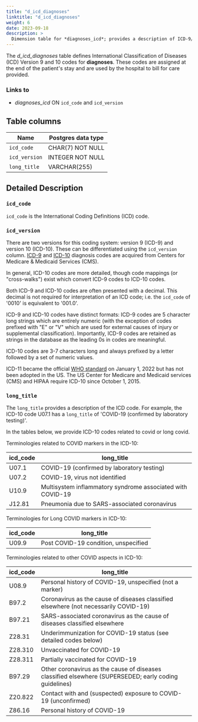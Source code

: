 ```yaml
---
title: "d_icd_diagnoses"
linktitle: "d_icd_diagnoses"
weight: 6
date: 2023-09-18
description: >
  Dimension table for *diagnoses_icd*; provides a description of ICD-9/ICD-10 billed diagnoses.
---
```


The *d_icd_diagnoses* table defines International Classification of Diseases (ICD) Version 9 and 10 codes for **diagnoses**. These codes are assigned at the end of the patient's stay and are used by the hospital to bill for care provided.

### Links to

* *diagnoses_icd* ON `icd_code` and `icd_version`

## Table columns

Name | Postgres data type
---- | ----
`icd_code` | CHAR(7) NOT NULL
`icd_version` | INTEGER NOT NULL
`long_title`  | VARCHAR(255)

## Detailed Description

### `icd_code`

`icd_code` is the International Coding Definitions (ICD) code.

### `icd_version`
There are two versions for this coding system: version 9 (ICD-9) and version 10 (ICD-10). These can be differentiated using the `icd_version` column. [ICD-9](https://www.cms.gov/Medicare/Coding/ICD9ProviderDiagnosticCodes/codes) and [ICD-10](https://www.cms.gov/Medicare/Coding/ICD10/2019-ICD-10-CM.html) diagnosis codes are acquired from Centers for Medicare & Medicaid Services (CMS).

In general, ICD-10 codes are more detailed, though code mappings (or "cross-walks") exist which convert ICD-9 codes to ICD-10 codes.

Both ICD-9 and ICD-10 codes are often presented with a decimal. This decimal is not required for interpretation of an ICD code; i.e. the `icd_code` of '0010' is equivalent to '001.0'.

ICD-9 and ICD-10 codes have distinct formats: ICD-9 codes are 5 character long strings which are entirely numeric (with the exception of codes prefixed with "E" or "V" which are used for external causes of injury or supplemental classification). Importantly, ICD-9 codes are retained as strings in the database as the leading 0s in codes are meaningful.

ICD-10 codes are 3-7 characters long and always prefixed by a letter followed by a set of numeric values.

ICD-11 became the official [WHO standard](https://www.who.int/standards/classifications/classification-of-diseases) on January 1, 2022  but has not been adopted in the US. The US Center for Medicare and Medicaid services (CMS) and HIPAA require ICD-10 since October 1, 2015.

### `long_title`

The `long_title` provides a description of the ICD code. For example, the ICD-10 code U07.1 has a `long_title` of 'COVID-19 (confirmed by laboratory testing)'.

In the tables below, we provide ICD-10 codes related to covid or long covid.

Terminologies related to COVID markers in the ICD-10:

| icd_code | long_title                                                |
| -------- | -------------------------------------------------------- |
| U07.1    | COVID-19 (confirmed by laboratory testing)              |
| U07.2    | COVID-19, virus not identified                         |
| U10.9    | Multisystem inflammatory syndrome associated with COVID-19 |
| J12.81   | Pneumonia due to SARS-associated coronavirus           |


Terminologies for Long COVID markers in ICD-10:

| icd_code | long_title                                      |
| -------- | ---------------------------------------------- |
| U09.9    | Post COVID-19 condition, unspecified            |

Terminologies related to other COVID aspects in ICD-10:

| icd_code | long_title                                                                                               |
|----------|-----------------------------------------------------------------------------------------------------------|
| U08.9    | Personal history of COVID-19, unspecified (not a marker)                                                  |
| B97.2    | Coronavirus as the cause of diseases classified elsewhere (not necessarily COVID-19)                  |
| B97.21   | SARS-associated coronavirus as the cause of diseases classified elsewhere                                 |
| Z28.31   | Underimmunization for COVID-19 status (see detailed codes below)                                           |
| Z28.310  | Unvaccinated for COVID-19                                                                               |
| Z28.311  | Partially vaccinated for COVID-19                                                                       |
| B97.29   | Other coronavirus as the cause of diseases classified elsewhere (SUPERSEDED; early coding guidelines)   |
| Z20.822  | Contact with and (suspected) exposure to COVID-19 (unconfirmed)                                           |
| Z86.16   | Personal history of COVID-19                                                                           |

